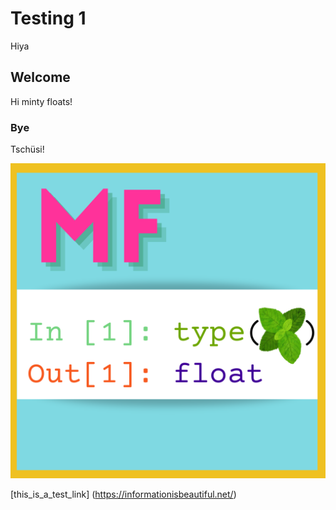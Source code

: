 # Testing 1 <br>
Hiya
## Welcome
Hi minty floats!
### Bye
Tschüsi!<br>

![](./PP.png)

[this_is_a_test_link] 
(https://informationisbeautiful.net/)
